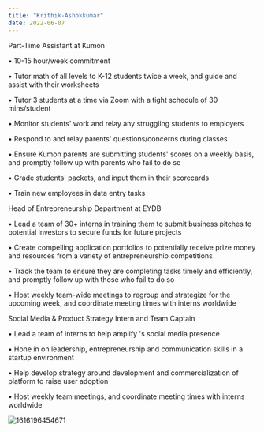 ```yaml
---
title: "Krithik-Ashokkumar"
date: 2022-06-07
---
```

Part-Time Assistant at Kumon

• 10-15 hour/week commitment

• Tutor math of all levels to K-12 students twice a week, and guide and assist with their worksheets

• Tutor 3 students at a time via Zoom with a tight schedule of 30 mins/student

• Monitor students' work and relay any struggling students to employers

• Respond to and relay parents' questions/concerns during classes 

• Ensure Kumon parents are submitting students' scores on a weekly basis, and promptly follow up with parents who fail to do so

• Grade students' packets, and input them in their scorecards

• Train new employees in data entry tasks


Head of Entrepreneurship Department at EYDB

• Lead a team of 30+ interns in training them to submit business pitches to potential investors to secure funds for future projects

• Create compelling application portfolios to potentially receive prize money and resources from a variety of entrepreneurship competitions

• Track the team to ensure they are completing tasks timely and efficiently, and promptly follow up with those who fail to do so

• Host weekly team-wide meetings to regroup and strategize for the upcoming week, and coordinate meeting times with interns worldwide


Social Media & Product Strategy Intern and Team Captain

• Lead a team of interns to help amplify 's social media presence

• Hone in on leadership, entrepreneurship and communication skills in a startup environment

• Help develop strategy around development and commercialization of platform to raise user adoption

• Host weekly team meetings, and coordinate meeting times with interns worldwide

![1616196454671](https://user-images.githubusercontent.com/107018295/172423287-3eeb066a-0781-4c98-b6db-8e03acd9a080.jpg)
